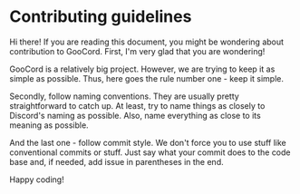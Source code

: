 # Contributing guidelines
Hi there! If you are reading this document, you might be wondering about contribution to GooCord.
First, I'm very glad that you are wondering!

GooCord is a relatively big project. However, we are trying to keep it as simple as possible.
Thus, here goes the rule number one - keep it simple.

Secondly, follow naming conventions. They are usually pretty straightforward to catch up. At least, try to name
things as closely to Discord's naming as possible. Also, name everything as close to its meaning as possible.

And the last one - follow commit style. We don't force you to use stuff like conventional commits
or stuff. Just say what your commit does to the code base and, if needed, add issue in parentheses in the end.

Happy coding!
